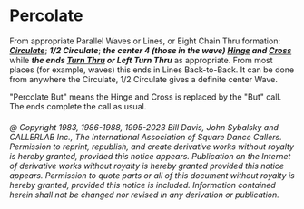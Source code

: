 
# Percolate

From appropriate Parallel Waves or Lines, or Eight Chain
Thru formation:
***[Circulate](../b1/circulate.md)***;
***1/2 Circulate***;
***the center 4 (those in the wave)
[Hinge](../ms/hinge.md)
and [Cross](../a1/anything_and_cross.md)***
while ***the ends [Turn Thru](../ms/turn_thru.md) 
or Left Turn Thru*** as appropriate. From
most places (for example, waves) this ends in Lines Back-to-Back.
It can be done from anywhere the Circulate, 1/2 Circulate gives
a definite center Wave.

"Percolate But" means the Hinge and Cross is replaced by the "But" call.
The ends complete the call as usual.

###### @ Copyright 1983, 1986-1988, 1995-2023 Bill Davis, John Sybalsky and CALLERLAB Inc., The International Association of Square Dance Callers. Permission to reprint, republish, and create derivative works without royalty is hereby granted, provided this notice appears. Publication on the Internet of derivative works without royalty is hereby granted provided this notice appears. Permission to quote parts or all of this document without royalty is hereby granted, provided this notice is included. Information contained herein shall not be changed nor revised in any derivation or publication.

<!-- Parts
Percolate1
Percolate2
Percolate3
Percolate3
-->